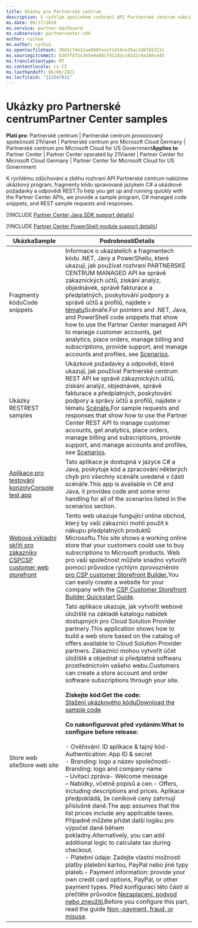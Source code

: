 ```yaml
---
title: Ukázky pro Partnerské centrum
description: S rychlým zpočinkem rozhraní API Partnerské centrum nabízíme ukázkový program, fragmenty kódu spravované jazykem C\ a ukázkové požadavky a odpovědi REST.
ms.date: 09/17/2019
ms.service: partner-dashboard
ms.subservice: partnercenter-sdk
author: cychua
ms.author: cychua
ms.openlocfilehash: 36d1c74e12ae680facef1414ce35ac2d6fb5322c
ms.sourcegitcommit: b307fd75e305e0a88cfd1182cc01d2c9a108ce45
ms.translationtype: MT
ms.contentlocale: cs-CZ
ms.lasthandoff: 06/06/2021
ms.locfileid: "111547831"
---
```

# <a name="partner-center-samples"></a><span data-ttu-id="bd8b4-103">Ukázky pro Partnerské centrum</span><span class="sxs-lookup"><span data-stu-id="bd8b4-103">Partner Center samples</span></span>

<span data-ttu-id="bd8b4-104">**Platí pro**: Partnerské centrum | Partnerské centrum provozovaný společností 21Vianet | Partnerské centrum pro Microsoft Cloud Germany | Partnerské centrum pro Microsoft Cloud for US Government</span><span class="sxs-lookup"><span data-stu-id="bd8b4-104">**Applies to**: Partner Center | Partner Center operated by 21Vianet | Partner Center for Microsoft Cloud Germany | Partner Center for Microsoft Cloud for US Government</span></span>

<span data-ttu-id="bd8b4-105">K rychlému zdůchování a zběhu rozhraní API Partnerské centrum nabízíme ukázkový program, fragmenty kódu spravované jazykem C# a ukázkové požadavky a odpovědi REST.</span><span class="sxs-lookup"><span data-stu-id="bd8b4-105">To help you get up and running quickly with the Partner Center APIs, we provide a sample program, C# managed code snippets, and REST sample requests and responses.</span></span>

[!INCLUDE [Partner Center Java SDK support details](../includes/java-sdk-support.md)]

[!INCLUDE [Partner Center PowerShell module support details](../includes/powershell-module-support.md)]

| <span data-ttu-id="bd8b4-106">Ukázka</span><span class="sxs-lookup"><span data-stu-id="bd8b4-106">Sample</span></span>                                                        | <span data-ttu-id="bd8b4-107">Podrobnosti</span><span class="sxs-lookup"><span data-stu-id="bd8b4-107">Details</span></span>                                             |
|---------------------------------------------------------------|-----------------------------------------------------|
| <span data-ttu-id="bd8b4-108">Fragmenty kódu</span><span class="sxs-lookup"><span data-stu-id="bd8b4-108">Code snippets</span></span>                                                 | <span data-ttu-id="bd8b4-109">Informace o ukazatelích a fragmentech kódu .NET, Javy a PowerShellu, které ukazují, jak používat rozhraní PARTNERSKÉ CENTRUM MANAGED API ke správě zákaznických účtů, získání analýz, objednávek, správě fakturace a předplatných, poskytování podpory a správě účtů a profilů, najdete v [tématu](scenarios.md)Scénáře.</span><span class="sxs-lookup"><span data-stu-id="bd8b4-109">For pointers and .NET, Java, and PowerShell code snippets that show how to use the Partner Center managed API to manage customer accounts, get analytics, place orders, manage billing and subscriptions, provide support, and manage accounts and profiles, see [Scenarios](scenarios.md).</span></span>                                                                          |
| <span data-ttu-id="bd8b4-110">Ukázky REST</span><span class="sxs-lookup"><span data-stu-id="bd8b4-110">REST samples</span></span>                                                  | <span data-ttu-id="bd8b4-111">Ukázkové požadavky a odpovědi, které ukazují, jak používat Partnerské centrum REST API ke správě zákaznických účtů, získání analýz, objednávek, správě fakturace a předplatných, poskytování podpory a správy účtů a profilů, najdete v tématu [Scénáře.](scenarios.md)</span><span class="sxs-lookup"><span data-stu-id="bd8b4-111">For sample requests and responses that show how to use the Partner Center REST API to manage customer accounts, get analytics, place orders, manage billing and subscriptions, provide support, and manage accounts and profiles, see [Scenarios](scenarios.md).</span></span>                                                                                                       |
| [<span data-ttu-id="bd8b4-112">Aplikace pro testování konzoly</span><span class="sxs-lookup"><span data-stu-id="bd8b4-112">Console test app</span></span>](console-test-app.md)                       | <span data-ttu-id="bd8b4-113">Tato aplikace je dostupná v jazyce C# a Java, poskytuje kód a zpracování některých chyb pro všechny scénáře uvedené v části scénáře.</span><span class="sxs-lookup"><span data-stu-id="bd8b4-113">This app is available in C# and Java, it provides code and some error handling for all of the scenarios listed in the scenarios section.</span></span>                                                                        |
| [<span data-ttu-id="bd8b4-114">Webová výkladní skříň pro zákazníky CSP</span><span class="sxs-lookup"><span data-stu-id="bd8b4-114">CSP customer web storefront</span></span>](csp-customer-web-storefront.md) | <span data-ttu-id="bd8b4-115">Tento web ukazuje fungující online obchod, který by vaši zákazníci mohli použít k nákupu předplatných produktů Microsoftu.</span><span class="sxs-lookup"><span data-stu-id="bd8b4-115">This site shows a working online store that your customers could use to buy subscriptions to Microsoft products.</span></span> <span data-ttu-id="bd8b4-116">Web pro vaši společnost můžete snadno vytvořit pomocí průvodce rychlým zprovozněním [pro CSP customer Storefront Builder.](csp-customer-storefront-builder-quick-start-guide-.md)</span><span class="sxs-lookup"><span data-stu-id="bd8b4-116">You can easily create a website for your company with the [CSP Customer Storefront Builder Quickstart Guide](csp-customer-storefront-builder-quick-start-guide-.md).</span></span>                                                              |
| <span data-ttu-id="bd8b4-117">Store web site</span><span class="sxs-lookup"><span data-stu-id="bd8b4-117">Store web site</span></span>                                                | <span data-ttu-id="bd8b4-118">Tato aplikace ukazuje, jak vytvořit webové úložiště na základě katalogu nabídek dostupných pro Cloud Solution Provider partnery.</span><span class="sxs-lookup"><span data-stu-id="bd8b4-118">This application shows how to build a web store based on the catalog of offers available to Cloud Solution Provider partners.</span></span> <span data-ttu-id="bd8b4-119">Zákazníci mohou vytvořit účet úložiště a objednat si předplatná softwaru prostřednictvím vašeho webu.</span><span class="sxs-lookup"><span data-stu-id="bd8b4-119">Customers can create a store account and order software subscriptions through your site.</span></span><br/><br/>                  <span data-ttu-id="bd8b4-120">**Získejte kód:**</span><span class="sxs-lookup"><span data-stu-id="bd8b4-120">**Get the code:**</span></span><br/> [<span data-ttu-id="bd8b4-121">Stažení ukázkového kódu</span><span class="sxs-lookup"><span data-stu-id="bd8b4-121">Download the sample code</span></span>](https://go.microsoft.com/fwlink/p/?LinkId=746683)<br/><br/>                                            <span data-ttu-id="bd8b4-122">**Co nakonfigurovat před vydáním:**</span><span class="sxs-lookup"><span data-stu-id="bd8b4-122">**What to configure before release:**</span></span><br/><br/> <span data-ttu-id="bd8b4-123">- Ověřování: ID aplikace & tajný kód</span><span class="sxs-lookup"><span data-stu-id="bd8b4-123">- Authentication: App ID & secret</span></span><br/> <span data-ttu-id="bd8b4-124">- Branding: logo a název společnosti</span><span class="sxs-lookup"><span data-stu-id="bd8b4-124">- Branding: logo and company name</span></span><br/> <span data-ttu-id="bd8b4-125">– Uvítací zpráva</span><span class="sxs-lookup"><span data-stu-id="bd8b4-125">- Welcome message</span></span><br/> <span data-ttu-id="bd8b4-126">– Nabídky, včetně popisů a cen.</span><span class="sxs-lookup"><span data-stu-id="bd8b4-126">- Offers, including descriptions and prices.</span></span> <span data-ttu-id="bd8b4-127">Aplikace předpokládá, že ceníkové ceny zahrnují příslušné daně.</span><span class="sxs-lookup"><span data-stu-id="bd8b4-127">The app assumes that the list prices include any applicable taxes.</span></span> <span data-ttu-id="bd8b4-128">Případně můžete přidat další logiku pro výpočet daně během pokladny.</span><span class="sxs-lookup"><span data-stu-id="bd8b4-128">Alternatively, you can add additional logic to calculate tax during checkout.</span></span><br/> <span data-ttu-id="bd8b4-129">- Platební údaje: Zadejte vlastní možnosti platby platební kartou, PayPal nebo jiné typy plateb.</span><span class="sxs-lookup"><span data-stu-id="bd8b4-129">- Payment information: provide your own credit card options, PayPal, or other payment types.</span></span> <span data-ttu-id="bd8b4-130">Před konfigurací této části si přečtěte průvodce [Nezaplacení, podvod nebo zneužití.](/partner-center/non-payment-fraud-misuse)</span><span class="sxs-lookup"><span data-stu-id="bd8b4-130">Before you configure this part, read the guide [Non-payment, fraud, or misuse](/partner-center/non-payment-fraud-misuse).</span></span> |